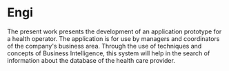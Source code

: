 # Engi

The present work presents the development of an application prototype for a health operator. The application is
for use by managers and coordinators of the company's business area. Through the
use of techniques and concepts of Business Intelligence, this system will help in the
search of information about the database of the health care provider.
